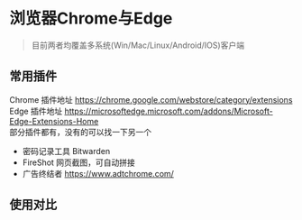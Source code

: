 
# 浏览器Chrome与Edge <!-- omit in toc --> 

>目前两者均覆盖多系统(Win/Mac/Linux/Android/IOS)客户端

## 常用插件 
Chrome 插件地址 <https://chrome.google.com/webstore/category/extensions>  
Edge 插件地址 <https://microsoftedge.microsoft.com/addons/Microsoft-Edge-Extensions-Home>  
部分插件都有，没有的可以找一下另一个  
- 密码记录工具 Bitwarden 
- FireShot 网页截图，可自动拼接
- 广告终结者 <https://www.adtchrome.com/>  
  

## 使用对比
